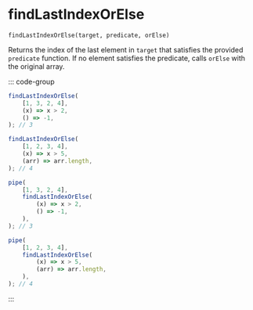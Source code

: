 # findLastIndexOrElse

`findLastIndexOrElse(target, predicate, orElse)`

Returns the index of the last element in `target` that satisfies the provided `predicate` function. If no element satisfies the predicate, calls `orElse` with the original array.

::: code-group

```ts [data-first]
findLastIndexOrElse(
    [1, 3, 2, 4],
    (x) => x > 2,
    () => -1,
); // 3

findLastIndexOrElse(
    [1, 2, 3, 4],
    (x) => x > 5,
    (arr) => arr.length,
); // 4
```

```ts [data-last]
pipe(
    [1, 3, 2, 4],
    findLastIndexOrElse(
        (x) => x > 2,
        () => -1,
    ),
); // 3

pipe(
    [1, 2, 3, 4],
    findLastIndexOrElse(
        (x) => x > 5,
        (arr) => arr.length,
    ),
); // 4
```

:::
